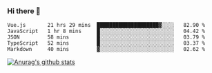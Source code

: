 ### Hi there 👋



<!--
**webB1an/webB1an** is a ✨ _special_ ✨ repository because its `README.md` (this file) appears on your GitHub profile.

Here are some ideas to get you started:

- 🔭 I’m currently working on ...
- 🌱 I’m currently learning ...
- 👯 I’m looking to collaborate on ...
- 🤔 I’m looking for help with ...
- 💬 Ask me about ...
- 📫 How to reach me: ...
- 😄 Pronouns: ...
- ⚡ Fun fact: ...
-->

<!--START_SECTION:waka-->

```text
Vue.js       21 hrs 29 mins  ████████████████████▓░░░░   82.90 %
JavaScript   1 hr 8 mins     █░░░░░░░░░░░░░░░░░░░░░░░░   04.42 %
JSON         58 mins         █░░░░░░░░░░░░░░░░░░░░░░░░   03.79 %
TypeScript   52 mins         █░░░░░░░░░░░░░░░░░░░░░░░░   03.37 %
Markdown     40 mins         ▓░░░░░░░░░░░░░░░░░░░░░░░░   02.62 %
```

<!--END_SECTION:waka-->


[![Anurag's github stats](https://github-readme-stats.vercel.app/api?username=webB1an&show_icons=true&theme=radical)](https://github.com/anuraghazra/github-readme-stats)

